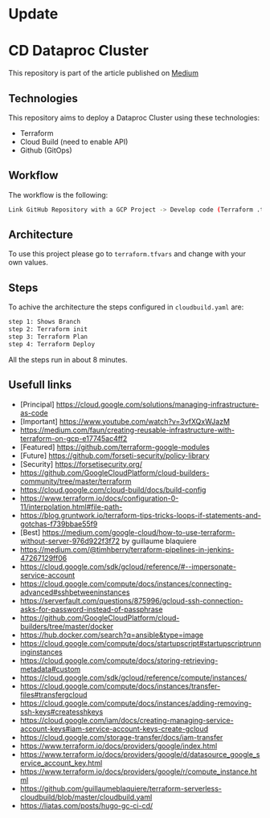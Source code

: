 
# Update
# CD Dataproc Cluster 

This repository is part of the article published on [Medium](https://medium.com)

## Technologies

This repository aims to deploy a Dataproc Cluster using these technologies:

* Terraform
* Cloud Build (need to enable API)
* Github (GitOps)

## Workflow 

The workflow is the following:
```bash
Link GitHub Repository with a GCP Project -> Develop code (Terraform .tf) -> Write a Step (cloudbuild.yaml) -> Push code (Github) 'prod' branch-> Automatic deployment
```

## Architecture
To use this project please go to `terraform.tfvars` and change with your own values.

## Steps

To achive the architecture the steps configured in `cloudbuild.yaml` are:

```bash
step 1: Shows Branch
step 2: Terraform init
step 3: Terraform Plan
step 4: Terraform Deploy
```
All the steps run in about 8 minutes.

## Usefull links
* [Principal] https://cloud.google.com/solutions/managing-infrastructure-as-code
* [Important] https://www.youtube.com/watch?v=3vfXQxWJazM
* https://medium.com/faun/creating-reusable-infrastructure-with-terraform-on-gcp-e17745ac4ff2
* [Featured] https://github.com/terraform-google-modules
* [Future] https://github.com/forseti-security/policy-library
* [Security] https://forsetisecurity.org/
* https://github.com/GoogleCloudPlatform/cloud-builders-community/tree/master/terraform
* https://cloud.google.com/cloud-build/docs/build-config
* https://www.terraform.io/docs/configuration-0-11/interpolation.html#file-path-
* https://blog.gruntwork.io/terraform-tips-tricks-loops-if-statements-and-gotchas-f739bbae55f9
* [Best] https://medium.com/google-cloud/how-to-use-terraform-without-server-976d922f3f72 by guillaume blaquiere
* https://medium.com/@timhberry/terraform-pipelines-in-jenkins-47267129ff06
* https://cloud.google.com/sdk/gcloud/reference/#--impersonate-service-account
* https://cloud.google.com/compute/docs/instances/connecting-advanced#sshbetweeninstances
* https://serverfault.com/questions/875996/gcloud-ssh-connection-asks-for-password-instead-of-passphrase
* https://github.com/GoogleCloudPlatform/cloud-builders/tree/master/docker
* https://hub.docker.com/search?q=ansible&type=image
* https://cloud.google.com/compute/docs/startupscript#startupscriptrunninginstances
* https://cloud.google.com/compute/docs/storing-retrieving-metadata#custom
* https://cloud.google.com/sdk/gcloud/reference/compute/instances/
* https://cloud.google.com/compute/docs/instances/transfer-files#transfergcloud
* https://cloud.google.com/compute/docs/instances/adding-removing-ssh-keys#createsshkeys
* https://cloud.google.com/iam/docs/creating-managing-service-account-keys#iam-service-account-keys-create-gcloud
* https://cloud.google.com/storage-transfer/docs/iam-transfer
* https://www.terraform.io/docs/providers/google/index.html
* https://www.terraform.io/docs/providers/google/d/datasource_google_service_account_key.html
* https://www.terraform.io/docs/providers/google/r/compute_instance.html
* https://github.com/guillaumeblaquiere/terraform-serverless-cloudbuild/blob/master/cloudbuild.yaml
* https://liatas.com/posts/hugo-gc-ci-cd/
